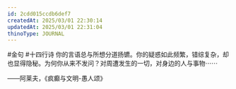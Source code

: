 ```yaml
---
id: 2cdd015ccdb6def7
createdAt: 2025/03/01 22:30:14
updatedAt: 2025/03/01 22:31:04
thinoType: JOURNAL
---
```

#金句 #十四行诗 你的言语总与所想分道扬镳。你的疑惑如此频繁，错综复杂，却也显得隐秘。为何你从来不发问？对周遭发生的一切，对身边的人与事物⋯⋯

——阿莱夫，《疯癫与文明-愚人颂》